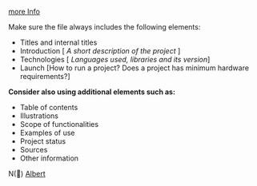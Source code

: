 [more Info](https://bulldogjob.com/news/449-how-to-write-a-good-readme-for-your-github-project)

  Make sure the file always includes the following elements:

+ Titles and internal titles
+ Introduction  [ *A short description of the project* ]
+ Technologies    [ *Languages used, libraries and its version*]
+ Launch           [How to run a project? Does a project has minimum hardware requirements?]

**Consider also using additional elements such as:** 

+ Table of contents
+ Illustrations 
+ Scope of functionalities 
+ Examples of use
+ Project status 
+ Sources
+ Other information

N(🧊)
[Albert](http://albert.nyu.edu/)
